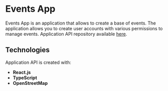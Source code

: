 # Events App 

Events App is an application that allows to create a base of events. 
The application allows you to create user accounts with various permissions to manage events. 
Application  API repository available [here](https://github.com/DrozdDominik/EventsAppBackend).

## Technologies

Application API is created with:

* **React.js**
* **TypeScript**
* **OpenStreetMap**